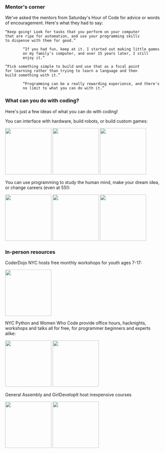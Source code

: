 <a name="mentors"></a>
### Mentor's corner

We've asked the mentors from Saturday's Hour of Code for advice or words of encouragement. Here's what they had to say:

    “Keep going! Look for tasks that you perform on your computer 
    that are ripe for automation, and use your programming skills 
    to dispense with them for good.”

            “If you had fun, keep at it. I started out making little games 
            on my family's computer, and over 15 years later, I still 
            enjoy it.“

    “Pick something simple to build and use that as a focal point 
    for learning rather than trying to learn a language and then 
    build something with it.”

            “Programming can be a really rewarding experience, and there's 
            no limit to what you can do with it.”

<a name="stories"></a>
### What can you do with coding?

Here's just a few ideas of what you can do with coding!

You can interface with hardware, build robots, or build custom games:<br/>

<a href="http://www.tynker.com/"><img src="http://www.tynker.com/image/home/photos/picture-hardware-boy.jpg" height="150"/></a>
<a href="http://www.blackgirlscode.com/"><img src="http://www.blackgirlscode.com/uploads/7/1/1/6/7116907/7313878.jpg?270" height="150"/></a>
<a href="http://scratch.mit.edu/hoc2014/"><img src="http://code.org/images/fit-520/scratch.jpg" height="150"/></a>

You can use programming to study the human mind, make your dream idea, or change careers (even at 55!):

<a href="http://www.codecademy.com/stories/103-study-the-human-mind-with-python"><img src="http://cdn-production.codecademy.com/assets/stories/portraits/laura-kelly-ca99f1740789613c253eda79186501db.png" height="150"/></a>
<a href="http://www.codecademy.com/stories/99-how-to-outgrow-the-fear-of-starting"><img src="http://cdn-production.codecademy.com/assets/stories/portraits/sam-fellig-df8ac79a5be50c3d73f749cdfdf7f646.jpg" height="150"/></a>
<a href="http://www.codecademy.com/stories/102-a-new-career-at-55"><img src="http://cdn-production.codecademy.com/assets/stories/portraits/liz-54823f65849edc3360bf118e2536d342.jpg" height="150"></a>

<a name="stories"></a>
### In-person resources

CoderDojo NYC hosts free monthly workshops for youth ages 7-17:

<a href="http://www.coderdojonyc.org/"><img src="http://static.squarespace.com/static/53f50ebde4b0fdae82313485/t/5410e913e4b0345bd3e105d6/1410394389179/20131020-IMG_0164-1500px.jpg?format=1500w" height="150"/></a>

NYC Python and Women Who Code provide office hours, hacknights, workshops and talks all for free, for programmer beginners and experts alike:

<a href="http://www.meetup.com/nycpython/"><img src="http://photos1.meetupstatic.com/photos/event/5/4/2/6/event_279261542.jpeg" height="150"/></a>
<a href="http://www.meetup.com/WomenWhoCodeNYC/"><img src="http://media.bizj.us/view/img/1545671/women-who-code*304.jpg" height="150"/></a>

General Assembly and GirlDevelopIt host inexpensive courses

<a href="http://generalassemb.ly"><img src="http://www.maveron.com/blog/wp-content/uploads/General-Assembly-logo.jpg" height="150"/></a>
<a href="http://www.girldevelopit.com/"><img src="http://photos3.meetupstatic.com/photos/event/5/5/9/7/global_50901911.jpeg" height="150"/></a>






